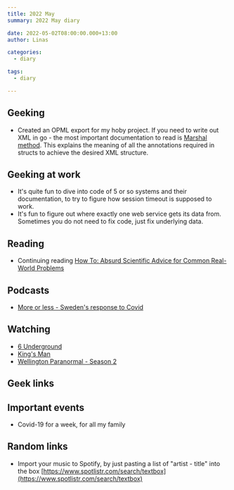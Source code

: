 ```yaml
---
title: 2022 May
summary: 2022 May diary

date: 2022-05-02T08:00:00.000+13:00
author: Linas

categories:
  - diary

tags:
  - diary

---
```


## Geeking

* Created an OPML export for my hoby project.  If you need to write out XML in go - the most important documentation to read is [Marshal method](https://pkg.go.dev/encoding/xml#Marshal). This explains the meaning of all the annotations required in structs to achieve the desired XML structure.

## Geeking at work

* It's quite fun to dive into code of 5 or so systems and their documentation, to try to figure how session timeout is supposed to work.
* It's fun to figure out where exactly one web service gets its data from. Sometimes you do not need to fix code, just fix underlying data.

## Reading

* Continuing reading [How To: Absurd Scientific Advice for Common Real-World Problems](https://www.goodreads.com/book/show/43852758-how-to)


## Podcasts

* [More or less - Sweden's response to Covid](https://www.bbc.co.uk/programmes/p0c41q17)

## Watching

- [6 Underground](https://m.imdb.com/title/tt8106534/)
- [King's Man](https://www.imdb.com/title/tt6856242/)
- [Wellington Paranormal - Season 2](https://www.imdb.com/title/tt6109562/episodes?season=2)


## Geek links

## Important events

* Covid-19 for a week, for all my family

## Random links

* Import your music to Spotify, by just pasting a list of "artist - title" into the box [https://www.spotlistr.com/search/textbox](https://www.spotlistr.com/search/textbox)
